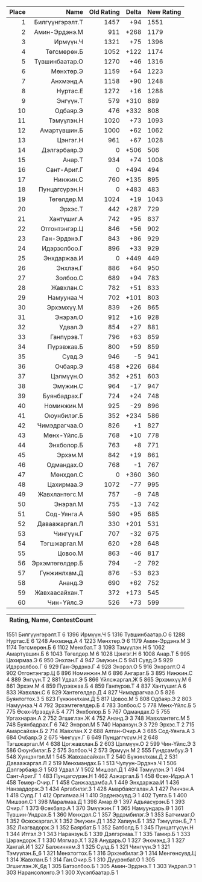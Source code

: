 |Place| Name | Old Rating | Delta | New Rating |
|---:|-----:|-----------:|------:|-----------|
1|Билгүүнгэрэлт.Т|1457|+94|1551
2|Амин-Эрдэнэ.М|911|+268|1179
3|Ирмүүн.Ч|1321|+75|1396
4|Төгсмөрөн.Б|1052|+122|1174
5|Түвшинбаатар.О|1270|+46|1316
6|Мөнхтөр.Э|1159|+64|1223
7|Анхмэнд.А|1158|+90|1248
8|Нуртас.Е|1272|+16|1288
9|Энгүүн.Т|579|+310|889
10|Одбаяр.Э|476|+332|808
11|Тэмүүлэн.Н|1020|+73|1093
12|Амартүвшин.Б|1000|+62|1062
13|Цэнгэг.Н|961|+67|1028
14|Дэлгэрбаяр.Э|0|+506|506
15|Анар.Т|934|+74|1008
16|Сант-Ариг.Г|0|+494|494
17|Нинжин.С|760|+135|895
18|Пунцагсүрэн.Н|0|+483|483
19|Төгөлдөр.М|1024|+19|1043
20|Эрхэс.Т|442|+287|729
21|Хантүшиг.А|742|+95|837
22|Отгонтэнгэр.Ц|846|+56|902
23|Ган-Эрдэнэ.Г|843|+86|929
24|Идэрзолбоо.Г|896|+33|929
25|Энхдаржаа.И|0|+449|449
26|Энхлэн.Г|886|+64|950
27|Золбоо.С|689|+94|783
28|Жавхлан.С|782|+51|833
29|Намуунаа.Ч|702|+101|803
30|Эрхэмхүү.М|839|+26|865
31|Энэрэл.О|912|+16|928
32|Удвал.Э|854|+27|881
33|Ганпүрэв.Т|796|+63|859
34|Пүрэвжав.Б|800|+59|859
35|Сувд.Э|946|-5|941
36|Очбаяр.Э|458|+226|684
37|Цэлмүүн.О|352|+251|603
38|Эмүжин.С|964|-17|947
39|Буянбадрах.Г|724|+24|748
40|Номинжин.М|925|-29|896
41|Оюунбилэг.Б|352|+234|586
42|Чимэдрагчаа.О|826|+1|827
43|Мөнх-Үйлс.Б|768|+10|778
44|Энхболор.Б|763|+8|771
45|Эрхэм.М|842|+19|861
46|Одмандах.О|768|-1|767
47|Мөнхдөл.С|0|+360|360
48|Цахирмаа.Э|1072|-77|995
49|Жавхлантөгс.М|757|-9|748
50|Энэрэл.М|755|-13|742
51|Сод-Уянга.А|590|+95|685
52|Даваажаргал.Л|330|+201|531
53|Чингүүн.Г|707|-32|675
54|Тэгшжаргал.М|620|+28|648
55|Цовоо.М|863|-46|817
56|Эрхэмтөгөлдөр.Б|794|-2|792
57|Гүнжинлхам.Д|876|-53|823
58|Ананд.Э|690|+62|752
59|Жавхаасайхан.Т|372|+173|545
60|Чин-Үйлс.Э|526|+73|599


|Rating,  Name,  ContestCount|
|-----|
1551 Билгүүнгэрэлт.Т 6
1396 Ирмүүн.Ч 5
1316 Түвшинбаатар.О 6
1288 Нуртас.Е 6
1248 Анхмэнд.А 4
1223 Мөнхтөр.Э 6
1179 Амин-Эрдэнэ.М 3
1174 Төгсмөрөн.Б 6
1102 Мөнхбат.Т 3
1093 Тэмүүлэн.Н 5
1062 Амартүвшин.Б 6
1043 Төгөлдөр.М 6
1028 Цэнгэг.Н 6
1008 Анар.Т 5
995 Цахирмаа.Э 6
950 Энхлэн.Г 4
947 Эмүжин.С 5
941 Сувд.Э 5
929 Идэрзолбоо.Г 6
929 Ган-Эрдэнэ.Г 4
928 Энэрэл.О 5
916 Энэрэлт.О 4
902 Отгонтэнгэр.Ц 6
896 Номинжин.М 6
896 Ангараг.Б 3
895 Нинжин.С 4
889 Энгүүн.Т 2
881 Удвал.Э 5
866 Үйлсжаргал.Ж 5
865 Эрхэмхүү.М 6
861 Эрхэм.М 4
859 Пүрэвжав.Б 4
859 Ганпүрэв.Т 4
837 Хантүшиг.А 6
833 Жавхлан.С 6
829 Хантөгөлдөр.Д 4
827 Чимэдрагчаа.О 5
826 Буянтогтох.З 5
823 Гүнжинлхам.Д 5
817 Цовоо.М 5
808 Одбаяр.Э 2
803 Намуунаа.Ч 4
792 Эрхэмтөгөлдөр.Б 4
783 Золбоо.С 5
778 Мөнх-Үйлс.Б 5
775 Өсөх-Ирээдүй.Б 4
771 Энхболор.Б 5
767 Одмандах.О 5
755 Ургахнаран.А 2
752 Эгшиглэн.Ж 4
752 Ананд.Э 3
748 Жавхлантөгс.М 5
748 Буянбадрах.Г 6
742 Энэрэл.М 5
740 Наранзун.Э 3
729 Эрхэс.Т 2
715 Амарсайхан.Б 2
714 Жавхлан.Х 2
688 Алтан-Очир.А 3
685 Сод-Уянга.А 3
684 Очбаяр.Э 2
675 Чингүүн.Г 6
649 Пунцаггүсүм.Н 2
648 Тэгшжаргал.М 4
638 Цогжавхлан.Б 2
603 Цэлмүүн.О 2
599 Чин-Үйлс.Э 3
586 Оюунбилэг.Б 2
575 Золбоо.Ч 2
573 Эрмүүн.М 2
555 Гүндсамбуу.Э 1
548 Хунцэнгэл.М 1
545 Жавхаасайхан.Т 2
540 Бүжинлхам.Д 2
531 Даваажаргал.Л 2
519 Мөнхмандах.Б 1
513 Чулуун-Эрдэнэ.Ч 1
506 Дэлгэрбаяр.Э 1
503 Удвал.У 1
502 Мишээл.Д 1
494 Тэмүүлэн.Э 1
494 Сант-Ариг.Г 1
483 Пунцагсүрэн.Н 1
462 Азжаргал.Б 1
458 Өсөх-Идэр.А 1
458 Төмөр-Очир.Г 1
458 Санжаадамба.А 1
449 Энхдаржаа.И 1
436 Нанзаддорж.Э 1
434 Аргабилэг.З 1
428 Амарбаясгалан.А 1
427 Ринчэн.А 1
418 Сүлд.Г 1
412 Оргилмаа.Н 1
410 Эрдэнэсувд.Э 1
402 Тулга.Б 1
400 Мишээл.С 1
398 Маралмаа.Д 1
398 Амар.Ө 1
397 Адъяасүрэн.Б 1
393 Очир.Г 1
373 Өсөхбаяр.А 1
370 Эмүүжин.Г 1
365 Намуундарь.Ө 1
361 Түвшин-Ундрах.Б 1
360 Мөнхдөл.С 1
357 Эрдэмбилэг.Э 1
353 Батчимэг.О 1
352 Өсөхжаргал.Х 1
352 Эмүжин.Д 1
352 Халиун.Б 1
352 Тэмүүлэн.Б_7 1
352 Лхагвадорж.Э 1
352 Баярбат.Б 1
352 Батболд.Б 1
345 Пунцаггүсүн.Н 1
344 Итгэл.Э 1
343 Наранзун.Б 1
339 Дэлгэрмаа.Т 1
335 Тамир.Б 1
333 Цэрэндорж.Т 1
330 Мягмар.Х 1
328 Анударь.О 1
327 Энхмэнд.З 1
327 Хангай.И 1
327 Балжинням.З 1
325 Сүлд.Б 1
321 Чингүүн.Э 1
321 Тэмүүлэн.Б_6 1
321 Мөнхтогтох.Б 1
316 Эрхэмбилэг.Э 1
314 Мөнгөнсувд.Ц 1
314 Жавхлан.Б 1
314 Ган.Очир.Б 1
310 Дүүрэнбат.О 1
305 Эгшиглэн.Ж_6д 1
305 Батзолбоо.Б 1
305 Амин-Эрдэнэ.Т 1
303 Ундрал.Э 1
303 Нарансолонго.Э 1
300 Хүсэлбаатар.Б 1
